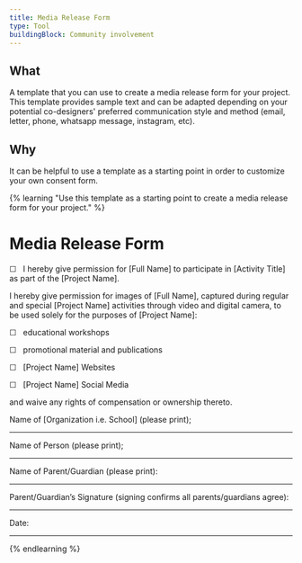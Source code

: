 ```yaml
---
title: Media Release Form
type: Tool
buildingBlock: Community involvement
---
```

## What

A template that you can use to create a media release form for your project. This template provides sample text and can be adapted depending on your potential co-designers' preferred communication style and method (email, letter, phone, whatsapp message, instagram, etc).

## Why

It can be helpful to use a template as a starting point in order to customize your own consent form.

{% learning "Use this template as a starting point to create a media release form for your project." %}

# Media Release Form

☐   I hereby give permission for \[Full Name] to participate in \[Activity Title] as part of the \[Project Name].

I hereby give permission for images of \[Full Name], captured during regular and special \[Project Name] activities through video and digital camera, to be used solely for the purposes of \[Project Name]:

☐   educational workshops

☐   promotional material and publications

☐   \[Project Name] Websites

☐   \[Project Name] Social Media

and waive any rights of compensation or ownership thereto.



[](<>)Name of \[Organization i.e. School] (please print);                                     

- - -



Name of Person (please print);

- - -



Name of Parent/Guardian (please print):

- - -



Parent/Guardian’s Signature (signing confirms all parents/guardians agree):

- - -



Date: 

- - -

{% endlearning %}